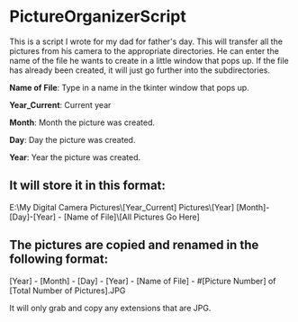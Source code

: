 # PictureOrganizerScript
This is a script I wrote for my dad for father's day. This will transfer all the pictures from his camera to the appropriate directories. He can enter the name of the file he wants to create in a little window that pops up. If the file has already been created, it will just go further into the subdirectories.



**Name of File**: Type in a name in the tkinter window that pops up.

**Year_Current**: Current year

**Month**: Month the picture was created.

**Day**: Day the picture was created.

**Year**: Year the picture was created.



## It will store it in this format:

E:\\My Digital Camera Pictures\\[Year_Current] Pictures\\[Year] [Month]-[Day]-[Year] - [Name of File]\\[All Pictures Go Here]



## The pictures are copied and renamed in the following format:

[Year] - [Month] - [Day] - [Year] - [Name of File] - #[Picture Number] of [Total Number of Pictures].JPG



It will only grab and copy any extensions that are JPG. 


